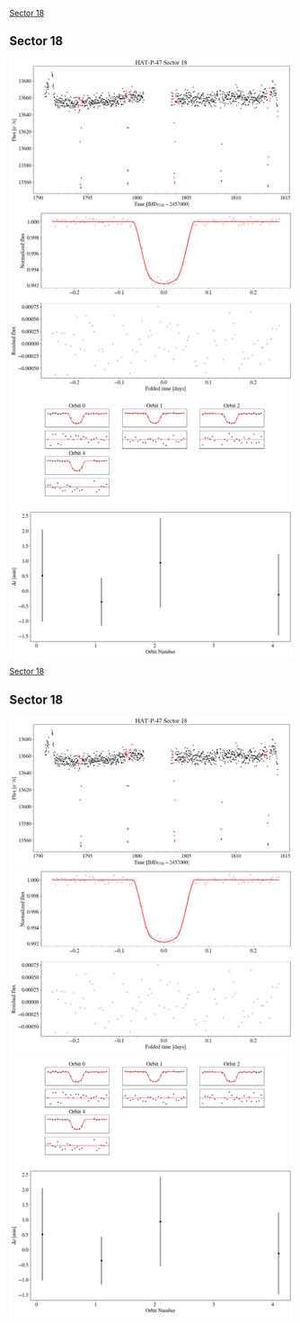 [Sector 18](#sector18)

<a name = "sector18"></a>
## Sector 18
![alt text](/tt/HAT-P-47_Sector_18/HAT-P-47_Sector_18_a_TimeSeries.png)
![alt text](/tt/HAT-P-47_Sector_18/HAT-P-47_Sector_18_b_FoldedLightCurve.png)
![alt text](/tt/HAT-P-47_Sector_18/HAT-P-47_Sector_18_b_IndividualTransitsWithFit.png)
![alt text](/tt/HAT-P-47_Sector_18/HAT-P-47_Sector_18_c_TimingResiduals.png)

[Sector 18](#sector18)

<a name = "sector18"></a>
## Sector 18
![alt text](/tt/HAT-P-47_Sector_18/HAT-P-47_Sector_18_a_TimeSeries.png)
![alt text](/tt/HAT-P-47_Sector_18/HAT-P-47_Sector_18_b_FoldedLightCurve.png)
![alt text](/tt/HAT-P-47_Sector_18/HAT-P-47_Sector_18_b_IndividualTransitsWithFit.png)
![alt text](/tt/HAT-P-47_Sector_18/HAT-P-47_Sector_18_c_TimingResiduals.png)

